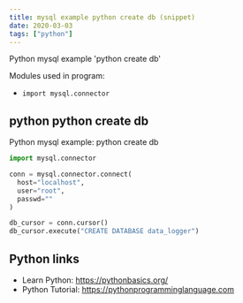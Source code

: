 ```yaml
---
title: mysql example python create db (snippet)
date: 2020-03-03
tags: ["python"]
---
```

Python mysql example 'python create db'


Modules used in program: 
* `import mysql.connector`

## python python create db

Python mysql example: python create db

```python
import mysql.connector

conn = mysql.connector.connect(
  host="localhost",
  user="root",
  passwd=""
)

db_cursor = conn.cursor()
db_cursor.execute("CREATE DATABASE data_logger")

```

## Python links

- Learn Python: https://pythonbasics.org/
- Python Tutorial: https://pythonprogramminglanguage.com
